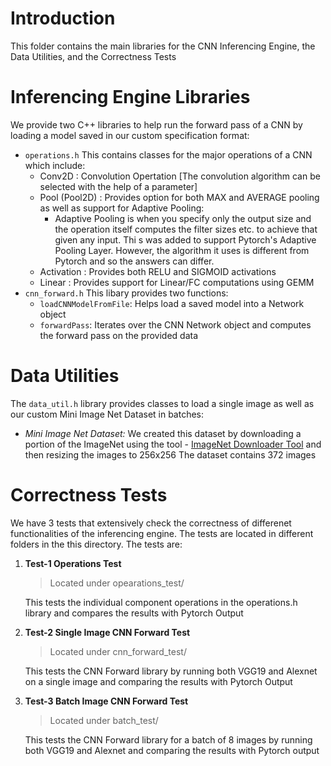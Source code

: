 # Introduction
This folder contains the main libraries for the CNN Inferencing Engine, the Data Utilities, and the Correctness Tests

# Inferencing Engine Libraries
We provide two C++ libraries to help run the forward pass of a CNN by loading a model saved in our custom specification format:

* `operations.h` 
	This contains classes for the major operations of a CNN which include:
	* Conv2D : Convolution Opertation [The convolution algorithm can be selected with the help of a parameter]
	* Pool (Pool2D) : Provides option for both MAX and AVERAGE pooling as well as support for Adaptive Pooling:
		* Adaptive Pooling is when you specify only the output size and the operation itself computes the filter sizes etc. to achieve that given any input. Thi s was added to support Pytorch's Adaptive Pooling Layer. However, the algorithm it uses is different from Pytorch and so the answers can differ. 
	* Activation : Provides both RELU and SIGMOID activations
	* Linear : Provides support for Linear/FC computations using GEMM
* `cnn_forward.h`
This libary provides two functions:
	* `loadCNNModelFromFile`: Helps load a saved model into a Network object
	* `forwardPass`: Iterates over the CNN Network object and computes the forward pass on the provided data

# Data Utilities
The `data_util.h` library provides classes to load a single image as well as our custom Mini Image Net Dataset in batches:
* *Mini Image Net Dataset:*
	We created this dataset by downloading a portion of the ImageNet using the tool - [ImageNet Downloader Tool](https://github.com/mf1024/ImageNet-Datasets-Downloader) and then resizing the images to 256x256 The dataset contains 372 images

# Correctness Tests
We have 3 tests that extensively check the correctness of differenet functionalities of the inferencing engine. The tests are located in different folders in the this directory. The tests are:

 1. **Test-1 Operations Test**
	> Located under opearations_test/

	This tests the individual component operations in the operations.h library and compares the results with Pytorch Output
	
 2. **Test-2 Single Image CNN Forward Test**
	> Located under cnn_forward_test/
		
	This tests the CNN Forward library by running both VGG19 and Alexnet on a single image and comparing the results with Pytorch Output
	
 3. **Test-3 Batch Image CNN Forward Test**
	> Located under batch_test/
	
	This tests the CNN Forward library for a batch of 8 images by running both VGG19 and Alexnet and comparing the results with Pytorch output